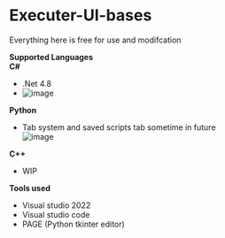 # Executer-UI-bases

Everything here is free for use and modifcation <br>

**Supported Languages** <br>
**C#** <br>
- .Net 4.8 <br>
- ![image](https://github.com/rebl0x/Executer-UI-bases/assets/169552876/30fe8cee-220a-48dd-bd30-5c54c502503b)



**Python** <br>
- Tab system and saved scripts tab sometime in future <br>
![image](https://github.com/rebl0x/Executer-UI-bases/assets/169552876/4dea8148-f760-44e2-98cd-d831ab0b6f11)

**C++** <br>

- WIP <br>

**Tools used**
- Visual studio 2022
- Visual studio code
- PAGE (Python tkinter editor)  
